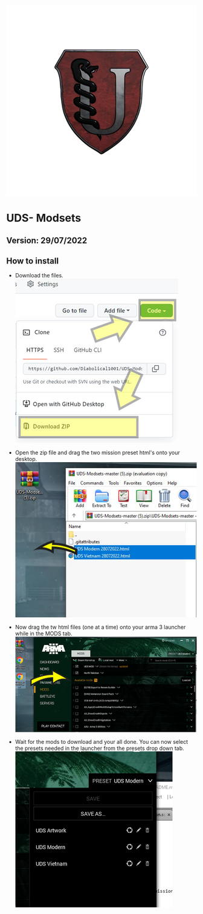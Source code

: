 ![](img/uds_icon_540.png)


# UDS- Modsets
## Version: 29/07/2022

## How to install

- Download the files.
![](img/downloadfiles.png)

- Open the zip file and drag the two mission preset html's onto your desktop.
![](img/dragfiles.png)

- Now drag the tw html files (one at a time) onto your arma 3 launcher while in the MODS tab.
![](img/launcher.png)

- Wait for the mods to download and your all done. You can now select the presets needed in the launcher from the presets drop down tab.
![](img/presets.png)